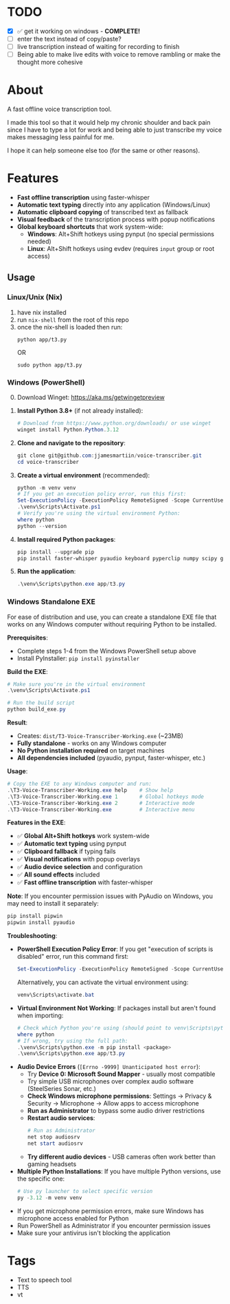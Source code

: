 # TODO
- [x] ✅ get it working on windows - **COMPLETE!**
- [ ] enter the text instead of copy/paste?
- [ ] live transcription instead of waiting for recording to finish
- [ ] Being able to make live edits with voice to remove rambling or make the thought more cohesive

# About
A fast offline voice transcription tool. 

I made this tool so that it would help my chronic shoulder and back pain since I have to type a lot for work and being able to just transcribe my voice makes messaging less painful for me.

I hope it can help someone else too (for the same or other reasons).

# Features
- **Fast offline transcription** using faster-whisper
- **Automatic text typing** directly into any application (Windows/Linux)
- **Automatic clipboard copying** of transcribed text as fallback
- **Visual feedback** of the transcription process with popup notifications
- **Global keyboard shortcuts** that work system-wide:
    - **Windows**: Alt+Shift hotkeys using pynput (no special permissions needed)
    - **Linux**: Alt+Shift hotkeys using evdev (requires `input` group or root access) 

## Usage

### Linux/Unix (Nix)
1. have nix installed
2. run `nix-shell` from the root of this repo 
3. once the nix-shell is loaded then run: 
    ```
    python app/t3.py
    ```
    OR
    ```
    sudo python app/t3.py
    ```

### Windows (PowerShell)
0. Download Winget: https://aka.ms/getwingetpreview
1. **Install Python 3.8+** (if not already installed):
   ```powershell
   # Download from https://www.python.org/downloads/ or use winget
   winget install Python.Python.3.12
   ```

2. **Clone and navigate to the repository**:
   ```powershell
   git clone git@github.com:jjamesmartiin/voice-transcriber.git
   cd voice-transcriber
   ```

3. **Create a virtual environment** (recommended):
   ```powershell
   python -m venv venv
   # If you get an execution policy error, run this first:
   Set-ExecutionPolicy -ExecutionPolicy RemoteSigned -Scope CurrentUser
   .\venv\Scripts\Activate.ps1
   # Verify you're using the virtual environment Python:
   where python
   python --version
   ```

4. **Install required Python packages**:
   ```powershell
   pip install --upgrade pip
   pip install faster-whisper pyaudio keyboard pyperclip numpy scipy gtts pynput
   ```

5. **Run the application**:
   ```powershell
   .\venv\Scripts\python.exe app/t3.py
   ```

### Windows Standalone EXE
For ease of distribution and use, you can create a standalone EXE file that works on any Windows computer without requiring Python to be installed.

**Prerequisites**:
- Complete steps 1-4 from the Windows PowerShell setup above
- Install PyInstaller: `pip install pyinstaller`

**Build the EXE**:
```powershell
# Make sure you're in the virtual environment
.\venv\Scripts\Activate.ps1

# Run the build script
python build_exe.py
```

**Result**:
- Creates: `dist/T3-Voice-Transcriber-Working.exe` (~23MB)
- **Fully standalone** - works on any Windows computer
- **No Python installation required** on target machines
- **All dependencies included** (pyaudio, pynput, faster-whisper, etc.)

**Usage**:
```powershell
# Copy the EXE to any Windows computer and run:
.\T3-Voice-Transcriber-Working.exe help    # Show help
.\T3-Voice-Transcriber-Working.exe 1       # Global hotkeys mode
.\T3-Voice-Transcriber-Working.exe 2       # Interactive mode
.\T3-Voice-Transcriber-Working.exe         # Interactive menu
```

**Features in the EXE**:
- ✅ **Global Alt+Shift hotkeys** work system-wide
- ✅ **Automatic text typing** using pynput
- ✅ **Clipboard fallback** if typing fails
- ✅ **Visual notifications** with popup overlays
- ✅ **Audio device selection** and configuration
- ✅ **All sound effects** included
- ✅ **Fast offline transcription** with faster-whisper

**Note**: If you encounter permission issues with PyAudio on Windows, you may need to install it separately:
```powershell
pip install pipwin
pipwin install pyaudio
```

**Troubleshooting**:
- **PowerShell Execution Policy Error**: If you get "execution of scripts is disabled" error, run this command first:
  ```powershell
  Set-ExecutionPolicy -ExecutionPolicy RemoteSigned -Scope CurrentUser
  ```
  Alternatively, you can activate the virtual environment using:
  ```powershell
  venv\Scripts\activate.bat
  ```
- **Virtual Environment Not Working**: If packages install but aren't found when importing:
  ```powershell
  # Check which Python you're using (should point to venv\Scripts\python.exe):
  where python
  # If wrong, try using the full path:
  .\venv\Scripts\python.exe -m pip install <package>
  .\venv\Scripts\python.exe app/t3.py
  ```
- **Audio Device Errors** (`[Errno -9999] Unanticipated host error`):
  - Try **Device 0: Microsoft Sound Mapper** - usually most compatible
  - Try simple USB microphones over complex audio software (SteelSeries Sonar, etc.)
  - **Check Windows microphone permissions**: Settings → Privacy & Security → Microphone → Allow apps to access microphone
  - **Run as Administrator** to bypass some audio driver restrictions
  - **Restart audio services**:
    ```powershell
    # Run as Administrator
    net stop audiosrv
    net start audiosrv
    ```
  - **Try different audio devices** - USB cameras often work better than gaming headsets
- **Multiple Python Installations**: If you have multiple Python versions, use the specific one:
  ```powershell
  # Use py launcher to select specific version
  py -3.12 -m venv venv
  ```
- If you get microphone permission errors, make sure Windows has microphone access enabled for Python
- Run PowerShell as Administrator if you encounter permission issues
- Make sure your antivirus isn't blocking the application

# Tags
- Text to speech tool
- TTS
- vt
